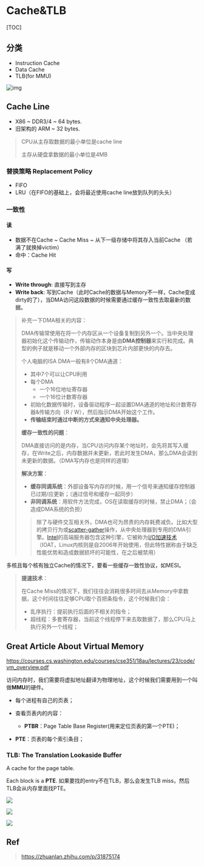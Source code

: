 # Cache&TLB

[TOC]

## 分类

- Instruction Cache
- Data Cache
- TLB(for MMU)

![img](https://pic3.zhimg.com/80/v2-0e77de9fe46e80c179204da1bf9ad6b2_hd.jpg)

## Cache Line

- X86 ~ DDR3/4 ~ 64 bytes.
- 旧架构的 ARM ~ 32 bytes.

> CPU从主存取数据的最小单位是cache line
>
> 主存从硬盘拿数据的最小单位是4MB

### 替换策略 Replacement Policy

- FIFO
- LRU（在FIFO的基础上，会将最近使用cache line放到队列的头头）

### 一致性

#### 读

- 数据不在Cache ~ Cache Miss ~ 从下一级存储中将其存入当前Cache （若满了就换掉victim）
- 命中：Cache Hit

#### 写

- **Write through**: 直接写到主存
- **Write back**: 写到Cache（此时Cache的数据与Memory不一样，Cache变成dirty的了），当DMA访问这段数据的时候需要通过缓存一致性去取最新的数据。

> 补充一下DMA相关的内容：
>
> DMA传输常使用在将一个内存区从一个设备复制到另外一个。当中央处理器初始化这个传输动作，传输动作本身是由**DMA控制器**来实行和完成。典型的例子就是移动一个外部内存的区块到芯片内部更快的内存去。
>
> 个人电脑的ISA DMA一般有8个DMA通道：
>
> - 其中7个可以让CPU利用
> - 每个DMA
>   - 一个16位地址寄存器
>   - 一个16位计数寄存器
> - 初始化数据传输时，设备驱动程序一起设置DMA通道的地址和计数寄存器&传输方向（R / W），然后指示DMA开始这个工作。
> - **传输结束时通过中断的方式来通知中央处理器。**
>
> **缓存一致性的问题**：
>
> DMA直接访问的是内存，当CPU访问内存某个地址时，会先将其写入缓存，在Write之后，内存数据并未更新，若此时发生DMA，那么DMA会读到未更新的数据。（DMA写内存也是同样的道理）
>
> **解决方案**：
>
> - **缓存同调系统**：外部设备写内存的时候，用一个信号来通知缓存控制器已过期/应更新；（通过信号和缓存一起同步）
> - **非同调系统**：用软件方法完成，OS在读取缓存的时候，禁止DMA；（会造成DMA系统的负担）
>
> > 除了与硬件交互相关外，DMA也可为昂贵的内存耗费减负。比如大型的拷贝行为或[scatter-gather](https://zh.wikipedia.org/w/index.php?title=Vectored_I/O&action=edit&redlink=1)操作，从中央处理器到专用的DMA引擎。[Intel](https://zh.wikipedia.org/wiki/Intel)的高端服务器包含这种引擎，它被称为[I/O加速技术](https://zh.wikipedia.org/wiki/I/O加速技术)（IOAT，Linux内核则是自2006年开始使用，但此特性据称由于缺乏性能优势和造成数据损坏的可能性，在之后被禁用）

多核且每个核有独立Cache的情况下，要看一些缓存一致性协议，如MESI。

> **提速技术**：
>
> 在Cache Miss的情况下，我们往往会消耗很多时间去从Memory中拿数据，这个时间往往足够CPU取个百把条指令，这个时候我们会：
>
> - 乱序执行：提前执行后面的不相关的指令；
> - 超线程：多套寄存器，当前这个线程停下来去取数据了，那么CPU马上执行另外一个线程；

## Great Article About Virtual Memory

https://courses.cs.washington.edu/courses/cse351/18au/lectures/23/code/vm_overview.pdf

访问内存时，我们需要将虚拟地址翻译为物理地址，这个时候我们需要用到一个叫做**MMU**的硬件。

- 每个进程有自己的页表；

- 查看页表内的内容：

  - **PTBR**：Page Table Base Register(用来定位页表的第一个PTE)；
- **PTE**：页表的每个索引条目；
  

### TLB: The Translation Lookaside Buffer

A cache for the page table.

Each block is a **PTE**. 如果要找的entry不在TLB，那么会发生TLB miss，然后TLB会从内存里面找PTE。

![](https://i.loli.net/2019/10/31/dca8IyF95J16sLv.png)

![](https://i.loli.net/2019/10/31/wjIOkK6RaWCmQcA.png)

![](https://i.loli.net/2019/10/31/rzQSvKcqWgRMTyN.png)




## Ref

> https://zhuanlan.zhihu.com/p/31875174